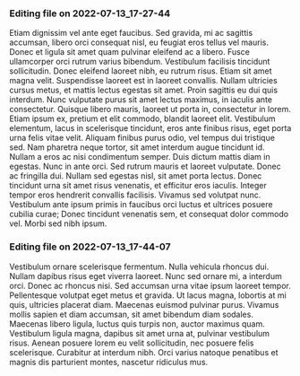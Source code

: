 

### Editing file on 2022-07-13_17-27-44

Etiam dignissim vel ante eget faucibus. Sed gravida, mi ac sagittis accumsan, libero orci consequat nisl, eu feugiat eros tellus vel mauris. Donec et ligula sit amet quam pulvinar eleifend ac a libero. Fusce ullamcorper orci rutrum varius bibendum. Vestibulum facilisis tincidunt sollicitudin. Donec eleifend laoreet nibh, eu rutrum risus. Etiam sit amet magna velit. Suspendisse laoreet est in laoreet convallis. Nullam ultricies cursus metus, et mattis lectus egestas sit amet. Proin sagittis eu dui quis interdum. Nunc vulputate purus sit amet lectus maximus, in iaculis ante consectetur. Quisque libero mauris, laoreet ut porta in, consectetur in lorem. Etiam ipsum ex, pretium et elit commodo, blandit laoreet elit. Vestibulum elementum, lacus in scelerisque tincidunt, eros ante finibus risus, eget porta urna felis vitae velit. Aliquam finibus purus odio, vel tempus dui tristique sed. Nam pharetra neque tortor, sit amet interdum augue tincidunt id.
Nullam a eros ac nisi condimentum semper. Duis dictum mattis diam in egestas. Nunc in ante orci. Sed rutrum mauris et laoreet vulputate. Donec ac fringilla dui. Nullam sed egestas nisl, sit amet porta lectus. Donec tincidunt urna sit amet risus venenatis, et efficitur eros iaculis. Integer tempor eros hendrerit convallis facilisis. Vivamus sed volutpat nunc. Vestibulum ante ipsum primis in faucibus orci luctus et ultrices posuere cubilia curae; Donec tincidunt venenatis sem, et consequat dolor commodo vel. Morbi sed nibh ipsum.




### Editing file on 2022-07-13_17-44-07

Vestibulum ornare scelerisque fermentum. Nulla vehicula rhoncus dui. Nullam dapibus risus eget viverra laoreet. Nunc sed ornare mi, a interdum orci. Donec ac rhoncus nisi. Sed accumsan urna vitae ipsum laoreet tempor. Pellentesque volutpat eget metus et gravida. Ut lacus magna, lobortis at mi quis, ultricies placerat diam. Maecenas euismod pulvinar purus. Vivamus mollis sapien et diam accumsan, sit amet bibendum diam sodales. Maecenas libero ligula, luctus quis turpis non, auctor maximus quam. Vestibulum ligula magna, dapibus sit amet urna at, pulvinar vestibulum risus. Aenean posuere lorem eu velit sollicitudin, nec posuere felis scelerisque. Curabitur at interdum nibh. Orci varius natoque penatibus et magnis dis parturient montes, nascetur ridiculus mus.


